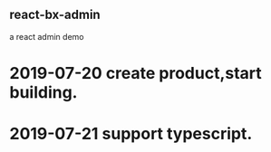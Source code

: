 ## react-bx-admin
a react admin demo

# 2019-07-20 create product,start building.
# 2019-07-21 support typescript.


